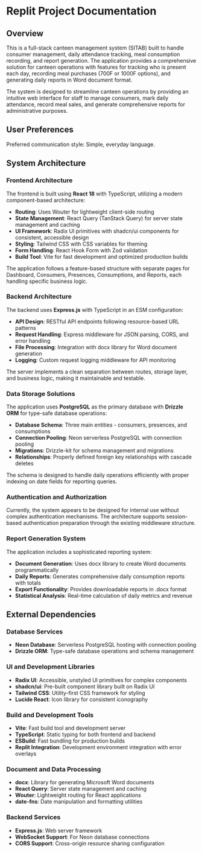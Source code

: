 # Replit Project Documentation

## Overview

This is a full-stack canteen management system (SITAB) built to handle consumer management, daily attendance tracking, meal consumption recording, and report generation. The application provides a comprehensive solution for canteen operations with features for tracking who is present each day, recording meal purchases (700F or 1000F options), and generating daily reports in Word document format.

The system is designed to streamline canteen operations by providing an intuitive web interface for staff to manage consumers, mark daily attendance, record meal sales, and generate comprehensive reports for administrative purposes.

## User Preferences

Preferred communication style: Simple, everyday language.

## System Architecture

### Frontend Architecture
The frontend is built using **React 18** with TypeScript, utilizing a modern component-based architecture:

- **Routing**: Uses Wouter for lightweight client-side routing
- **State Management**: React Query (TanStack Query) for server state management and caching
- **UI Framework**: Radix UI primitives with shadcn/ui components for consistent, accessible design
- **Styling**: Tailwind CSS with CSS variables for theming
- **Form Handling**: React Hook Form with Zod validation
- **Build Tool**: Vite for fast development and optimized production builds

The application follows a feature-based structure with separate pages for Dashboard, Consumers, Presences, Consumptions, and Reports, each handling specific business logic.

### Backend Architecture
The backend uses **Express.js** with TypeScript in an ESM configuration:

- **API Design**: RESTful API endpoints following resource-based URL patterns
- **Request Handling**: Express middleware for JSON parsing, CORS, and error handling
- **File Processing**: Integration with docx library for Word document generation
- **Logging**: Custom request logging middleware for API monitoring

The server implements a clean separation between routes, storage layer, and business logic, making it maintainable and testable.

### Data Storage Solutions
The application uses **PostgreSQL** as the primary database with **Drizzle ORM** for type-safe database operations:

- **Database Schema**: Three main entities - consumers, presences, and consumptions
- **Connection Pooling**: Neon serverless PostgreSQL with connection pooling
- **Migrations**: Drizzle-kit for schema management and migrations
- **Relationships**: Properly defined foreign key relationships with cascade deletes

The schema is designed to handle daily operations efficiently with proper indexing on date fields for reporting queries.

### Authentication and Authorization
Currently, the system appears to be designed for internal use without complex authentication mechanisms. The architecture supports session-based authentication preparation through the existing middleware structure.

### Report Generation System
The application includes a sophisticated reporting system:

- **Document Generation**: Uses docx library to create Word documents programmatically
- **Daily Reports**: Generates comprehensive daily consumption reports with totals
- **Export Functionality**: Provides downloadable reports in .docx format
- **Statistical Analysis**: Real-time calculation of daily metrics and revenue

## External Dependencies

### Database Services
- **Neon Database**: Serverless PostgreSQL hosting with connection pooling
- **Drizzle ORM**: Type-safe database operations and schema management

### UI and Development Libraries
- **Radix UI**: Accessible, unstyled UI primitives for complex components
- **shadcn/ui**: Pre-built component library built on Radix UI
- **Tailwind CSS**: Utility-first CSS framework for styling
- **Lucide React**: Icon library for consistent iconography

### Build and Development Tools
- **Vite**: Fast build tool and development server
- **TypeScript**: Static typing for both frontend and backend
- **ESBuild**: Fast bundling for production builds
- **Replit Integration**: Development environment integration with error overlays

### Document and Data Processing
- **docx**: Library for generating Microsoft Word documents
- **React Query**: Server state management and caching
- **Wouter**: Lightweight routing for React applications
- **date-fns**: Date manipulation and formatting utilities

### Backend Services
- **Express.js**: Web server framework
- **WebSocket Support**: For Neon database connections
- **CORS Support**: Cross-origin resource sharing configuration